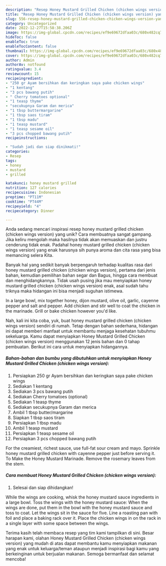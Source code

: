 ```yaml
---
description: "Resep Honey Mustard Grilled Chicken (chicken wings version) yang Lezat Sekali"
title: "Resep Honey Mustard Grilled Chicken (chicken wings version) yang Lezat Sekali"
slug: 556-resep-honey-mustard-grilled-chicken-chicken-wings-version-yang-lezat-sekali
category: Uncategorized
date: 2022-12-27T15:58:38.206Z
image: https://img-global.cpcdn.com/recipes/ef9e69672dfaa03c/680x482cq70/honey-mustard-grilled-chicken-chicken-wings-version-foto-resep-utama.jpg
hideToc: false
enableToc: true
enableTocContent: false
thumbnail: https://img-global.cpcdn.com/recipes/ef9e69672dfaa03c/680x482cq70/honey-mustard-grilled-chicken-chicken-wings-version-foto-resep-utama.jpg
cover: https://img-global.cpcdn.com/recipes/ef9e69672dfaa03c/680x482cq70/honey-mustard-grilled-chicken-chicken-wings-version-foto-resep-utama.jpg
author: Admin
authorAv: notfound
ratingvalue: 3.4
reviewcount: 15
recipeingredient:
- "250 gr Ayam bersihkan dan keringkan saya pake chicken wings"
- "1 kentang"
- "3 pcs bawang putih"
- " Cherry tomatoes optional"
- "1 teasp thyme"
- "secukupnya Garam dan merica"
- "1 tbsp buttermargarine"
- "1 tbsp saos tiram"
- "1 tbsp madu"
- "1 teasp mustard"
- "1 teasp sesame oil"
- "3 pcs chopped bawang putih"
recipeinstructions:

- "Sudah jadi dan siap dinikmati!"
categories:
- Resep
tags:
- honey
- mustard
- grilled

katakunci: honey mustard grilled 
nutrition: 127 calories
recipecuisine: Indonesian
preptime: "PT11M"
cooktime: "PT44M"
recipeyield: "4"
recipecategory: Dinner

---
```





Anda sedang mencari inspirasi resep honey mustard grilled chicken (chicken wings version) yang unik? Cara membuatnya sangat gampang. Jika keliru mengolah maka hasilnya tidak akan memuaskan dan justru cenderung tidak enak. Padahal honey mustard grilled chicken (chicken wings version) yang enak harusnya sih punya aroma dan cita rasa yang bisa memancing selera Kita.





Banyak hal yang sedikit banyak berpengaruh terhadap kualitas rasa dari honey mustard grilled chicken (chicken wings version), pertama dari jenis bahan, kemudian pemilihan bahan segar dan Bagus, hingga cara membuat dan menghidangkannya. Tidak usah pusing jika mau menyiapkan honey mustard grilled chicken (chicken wings version) enak,      asal sudah tahu triknya maka hidangan ini bisa menjadi suguhan istimewa.














In a large bowl, mix together honey, dijon mustard, olive oil, garlic, cayenne pepper and salt and pepper. Add chicken and stir well to coat the chicken in the marinade. Grill or bake chicken however you&#39;d like.






Nah, kali ini kita coba, yuk, buat honey mustard grilled chicken (chicken wings version) sendiri di rumah. Tetap dengan bahan sederhana, hidangan ini dapat memberi manfaat untuk membantu menjaga kesehatan tubuhmu sekeluarga. Kamu dapat menyiapkan Honey Mustard Grilled Chicken (chicken wings version) menggunakan 12 jenis bahan dan 0 tahap pembuatan. Berikut ini cara untuk menyiapkan hidangannya.

<!--inarticleads1-->

##### Bahan-bahan dan bumbu yang dibutuhkan untuk menyiapkan Honey Mustard Grilled Chicken (chicken wings version):

1. Persiapkan 250 gr Ayam bersihkan dan keringkan saya pake chicken wings
1. Sediakan 1 kentang
1. Sediakan 3 pcs bawang putih
1. Sediakan  Cherry tomatoes (optional)
1. Sediakan 1 teasp thyme
1. Sediakan secukupnya Garam dan merica
1. Ambil 1 tbsp butter/margarine
1. Siapkan 1 tbsp saos tiram
1. Persiapkan 1 tbsp madu
1. Ambil 1 teasp mustard
1. Persiapkan 1 teasp sesame oil
1. Persiapkan 3 pcs chopped bawang putih


For the creamiest, richest sauce, use full-fat sour cream and mayo. Sprinkle honey mustard grilled chicken with cayenne pepper just before serving it. To Make the Honey Mustard Marinade. Remove the rosemary leaves from the stem. 

<!--inarticleads2-->

##### Cara membuat Honey Mustard Grilled Chicken (chicken wings version):


1. Selesai dan siap dihidangkan!

While the wings are cooking, whisk the honey mustard sauce ingredients in a large bowl. Toss the wings with the honey mustard sauce: When the wings are done, put them in the bowl with the honey mustard sauce and toss to coat. Let the wings sit in the sauce for five. Line a roasting pan with foil and place a baking rack over it. Place the chicken wings in on the rack in a single layer with some space between the wings. 

Terima kasih telah membaca resep yang tim kami tampilkan di sini. Besar harapan kami, olahan Honey Mustard Grilled Chicken (chicken wings version) yang mudah di atas dapat membantu kamu menyiapkan makanan yang enak untuk keluarga/teman ataupun menjadi inspirasi bagi kamu yang berkeinginan untuk berjualan makanan. Semoga bermanfaat dan selamat mencoba!
